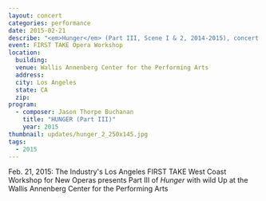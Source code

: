 ```yaml
---
layout: concert
categories: performance
date: 2015-02-21
describe: "<em>Hunger</em> (Part III, Scene I & 2, 2014-2015), concert premiere, The Industry & Wild Up."
event: FIRST TAKE Opera Workshop
location:
  building:
  venue: Wallis Annenberg Center for the Performing Arts
  address:
  city: Los Angeles
  state: CA
  zip:
program:
  - composer: Jason Thorpe Buchanan
    title: "HUNGER (Part III)"
    year: 2015
thumbnail: updates/hunger_2_250x145.jpg
tags:
  - 2015
---
```


Feb. 21, 2015: The Industry's Los Angeles FIRST TAKE West Coast Workshop for New Operas presents Part III of *Hunger* with wild Up at the Wallis Annenberg Center for the Performing Arts
